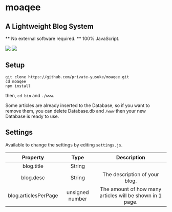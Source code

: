 # moaqee

## A Lightweight Blog System

** No external software required. ** 100% JavaScript.

<img src="https://i.imgur.com/mMxIxE3.png">
<img src="https://i.imgur.com/oyLauNb.png">

## Setup

```
git clone https://github.com/private-yusuke/moaqee.git
cd moaqee
npm install
```
then, `cd bin` and `./www`.

Some articles are already inserted to the Database, so if you want to remove them, you can delete Database.db and `/www` then your new Database is ready to use.

## Settings

Available to change the settings by editing `settings.js`.

| Property | Type | Description |
|:--------:|:----:|:-----------:|
| blog.title | String | |
| blog.desc | String | The description of your blog. |
| blog.articlesPerPage | unsigned number | The amount of how many articles will be shown in 1 page. |